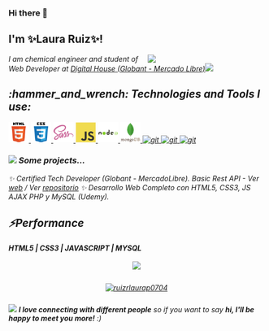 ### Hi there 👋
<h2> I'm ✨Laura Ruiz✨!</h2>
<img align='right' src="https://media.giphy.com/media/ieyl9zmCjO4b4t6qoY/giphy.gif" width="230">
<p><em> I am chemical engineer and student of Web Developer at <a href="https://www.digitalhouse.com/ar/acciones/certified-tech-developer">Digital House (Globant - Mercado Libre)</a><img src="https://media.giphy.com/media/WUlplcMpOCEmTGBtBW/giphy.gif" width="30"></h2>
    
<h2 align="left">:hammer_and_wrench: Technologies and Tools I use:</h2>
<p align="left">
<a href="https://www.w3.org/html/" target="_blank"> <img src="https://raw.githubusercontent.com/devicons/devicon/master/icons/html5/html5-original-wordmark.svg" alt="html5" width="40" height="40"/> </a>
<a href="https://www.w3schools.com/css/" target="_blank"> <img src="https://raw.githubusercontent.com/devicons/devicon/master/icons/css3/css3-original-wordmark.svg" alt="css3" width="40" height="40"/> </a>
<a href="https://sass-lang.com" target="_blank"> <img src="https://raw.githubusercontent.com/devicons/devicon/master/icons/sass/sass-original.svg" alt="sass" width="40" height="40"/> </a>
<a href="https://developer.mozilla.org/en-US/docs/Web/JavaScript" target="_blank"> <img src="https://raw.githubusercontent.com/devicons/devicon/master/icons/javascript/javascript-original.svg" alt="javascript" width="40" height="40"/> </a>
<a href="https://nodejs.org" target="_blank"> <img src="https://raw.githubusercontent.com/devicons/devicon/master/icons/nodejs/nodejs-original-wordmark.svg" alt="nodejs" width="40" height="40"/> </a>
<a href="https://www.mongodb.com/" target="_blank"> <img src="https://raw.githubusercontent.com/devicons/devicon/master/icons/mongodb/mongodb-original-wordmark.svg" alt="mongodb" width="40" height="40"/> </a>
<a href="https://git-scm.com/" target="_blank"> <img src="https://inscripciones.utnso.com.ar/images/github-round.png" alt="git" width="40" height="40"/> </a>
<a href="https://github.com/" target="_blank"> <img src="https://www.vectorlogo.zone/logos/git-scm/git-scm-icon.svg" alt="git" width="40" height="40"/> </a> <a href="https://www.mysql.com/products/workbench/" target="_blank"> <img src="https://cdn.icon-icons.com/icons2/2415/PNG/128/mysql_plain_wordmark_logo_icon_146415.png" alt="git" width="40" height="40"/> </a>
  
  
### <img src="https://media.giphy.com/media/VgCDAzcKvsR6OM0uWg/giphy.gif" width="50"> Some projects...  
✨ Certified Tech Developer (Globant - MercadoLibre).
    Basic Rest API - Ver [web](https://martinezga.github.io/challenge-basic-rest-api/) / Ver [repositorio](https://github.com/martinezga/challenge-basic-rest-api)
✨ Desarrollo Web Completo con HTML5, CSS3, JS AJAX PHP y MySQL (Udemy).
  


## ⚡Performance 

<h4> HTML5 | CSS3 | JAVASCRIPT | MYSQL </h4>

<p align="center">
<a href="https://github.com/ruizrlaurap0704"><img src="https://github-readme-stats.vercel.app/api?username=ruizrlaurap0704&&show_icons=true&theme=radical"/> </a> 
</p>

<p align="center">
<a href="https://github.com/ruizrlaurap0704"> <img align="center" src="https://github-readme-stats.vercel.app/api/top-langs/?username=ruizrlaurap0704&langs_count=5&title_color=FF66C4&text_color=8a919a&icon_color=6aa6f8&bg_color=22272e" alt="ruizrlaurap0704" style="padding:10px"/></a>
</p>


<img src="https://media.giphy.com/media/LnQjpWaON8nhr21vNW/giphy.gif" width="60"> <em><b>I love connecting with different people</b> so if you want to say <b>hi, I'll be happy to meet you more!</b> :)</em>
